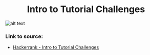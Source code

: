 <h1 align="center">Intro to Tutorial Challenges</h1>

![alt text](https://images2.imgbox.com/5d/4c/zqUTFsTz_o.png?raw=true)

### Link to source: 
- <a href="https://www.hackerrank.com/challenges/tutorial-intro/problem">Hackerrank - Intro to Tutorial Challenges</a>
